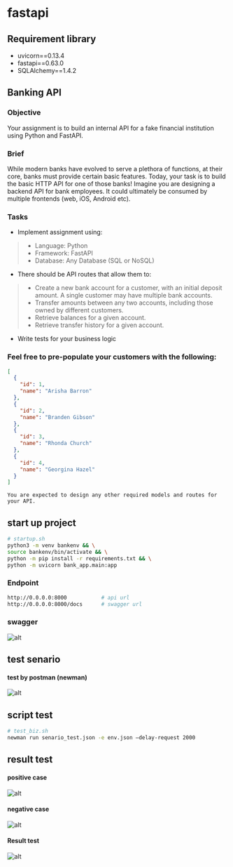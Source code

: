 # fastapi
## Requirement library
- uvicorn==0.13.4
- fastapi==0.63.0
- SQLAlchemy==1.4.2

## Banking API

### Objective
Your assignment is to build an internal API for a fake financial institution using Python and FastAPI.

### Brief
While modern banks have evolved to serve a plethora of functions, at their core, banks must provide certain basic features. Today, your task is to build the basic HTTP API for one of those banks! Imagine you are designing a backend API for bank employees. It could ultimately be consumed by multiple frontends (web, iOS, Android etc).

### Tasks
* Implement assignment using:
> * Language: Python
> * Framework: FastAPI
> * Database: Any Database (SQL or NoSQL)
* There should be API routes that allow them to:
> * Create a new bank account for a customer, with an initial deposit amount. A single customer may have multiple bank accounts.
> * Transfer amounts between any two accounts, including those owned by different customers.
> * Retrieve balances for a given account.
> * Retrieve transfer history for a given account.
* Write tests for your business logic

### Feel free to pre-populate your customers with the following:
```json
[
  {
    "id": 1,
    "name": "Arisha Barron"
  },
  {
    "id": 2,
    "name": "Branden Gibson"
  },
  {
    "id": 3,
    "name": "Rhonda Church"
  },
  {
    "id": 4,
    "name": "Georgina Hazel"
  }
]
```
```
You are expected to design any other required models and routes for your API.
```

## start up project
```bash
# startup.sh
python3 -m venv bankenv && \
source bankenv/bin/activate && \
python -m pip install -r requirements.txt && \
python -m uvicorn bank_app.main:app
```

### Endpoint
```bash
http://0.0.0.0:8000           # api url
http://0.0.0.0:8000/docs      # swagger url
```

### swagger
![alt](./swagger.png)

## test senario
#### test by postman (newman)
![alt](./senario_test.png)
## script test
```bash
# test_biz.sh
newman run senario_test.json -e env.json –delay-request 2000
```
## result test
#### positive case
![alt](./positive.png)
#### negative case
![alt](./negative.png)
#### Result test
![alt](./test-result.png)